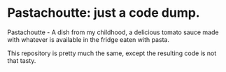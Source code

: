# Pastachoutte: just a code dump.

Pastachoutte - A dish from my childhood, a delicious tomato sauce made with whatever is available in the fridge eaten with pasta.

This repository is pretty much the same, except the resulting code is not that tasty.

